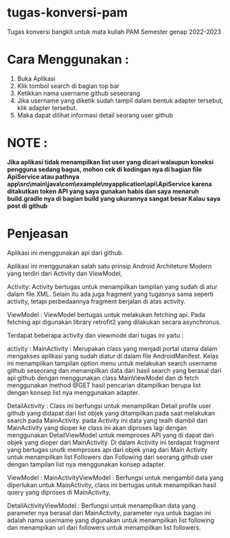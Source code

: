 # tugas-konversi-pam
Tugas konversi bangkit untuk mata kuliah PAM Semester genap 2022-2023

# Cara Menggunakan :
1. Buka Aplikasi 
2. Klik tombol search di bagian top bar
3. Ketikkan nama username github seseorang 
4. Jika username yang diketik sudah tampil dalam bentuk adapter tersebut, klik adapter tersebut.
5. Maka dapat dilihat informasi detail seorang user github

# NOTE :
**Jika aplikasi tidak menampilkan list user yang dicari walaupun koneksi pengguna sedang bagus, mohon cek di kodingan nya di bagian file ApiService atau pathnya app\src\main\java\com\example\myapplication\api\ApiService
karena ditakutkan token API yang saya gunakan habis dan saya menaruh build.gradle nya di bagian build yang ukurannya sangat besar Kalau saya post di github**


# Penjeasan
Aplikasi ini menggunakan api dari github.

Aplikasi ini menggunakan salah satu prinsip Android Architeture Modern yang terdiri dari Activity dan ViewModel, 

Activity:
Activity bertugas untuk menampilkan tampilan yang sudah di atur dalam file XML. Selain itu ada juga fragment yang tugasnya sama seperti activity, tetapi perbedaannya fragment berjalan di atas activity. 

ViewModel :
ViewModel bertugas untuk melakukan fetching api. Pada fetching api digunakan library retrofit2 yang dilakukan secara asynchronus. 

Terdapat beberapa activity dan viewmode dari tugas ini yaitu :

activity :
MainActivity :
Merupakan class yang menjadi portal utama dalam mengakses aplikasi yang sudah diatur di dalam file AndroidManifest. Kelas ini menampilkan tampilan option menu untuk melakukan search username github seseorang dan menampilkan data dari hasil search yang berasal dari api github dengan menggunakan class MainViewModel dan di fetch menggunakan method @GET hasil pencarian ditampilkan berupa list dengan konsep list nya menggunakan adapter. 

DetailActivity :
Class ini berfungsi untuk menampilkan Detail profile user github yang didapat dari list objek yang ditampilkan pada saat melakukan search pada MainActivity. pada Activity ini data yang tealh diambil dari MainActivity yang dioper ke class ini akan diproses lagi dengan menggunakan DetailViewModel untuk memproses API yang di dapat dari objek yang dioper dari MainActivity.
Di dalam Activity ini terdapat fragment yang bertugas unutk memproses api dari objek ynag dari Main Activity untuk menampilkan list Followers dan Following dari seorang github user dengan tampilan list nya menggunakan konsep adapter. 


ViewModel :
MainActivityViewModel :
Berfungsi untuk mengambil data yang diperlukan untuk MainActivity, class ini bertugas untuk menampilkan hasil query yang diproses di MainActivity. 

DetailActivityViewModel :
Berfungsi untuk menampilkan data yang parameter nya berasal dari MainActivity, parameter nya untuk bagian ini adalah nama username yang digunakan untuk menampilkan list following dan menampikan url dari followers untuk menampilkan list followers. 
